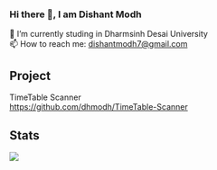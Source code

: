 ### Hi there 👋, I am Dishant Modh

🔭 I’m currently studing in Dharmsinh Desai University \
📫 How to reach me: dishantmodh7@gmail.com

## Project
TimeTable Scanner \
https://github.com/dhmodh/TimeTable-Scanner

## Stats

<!--<p><img align="center" src="https://github-readme-stats.vercel.app/api/top-langs?username=dhmodh&show_icons=true&locate=en&layout=compact" />-->
  
 <p align-="center"> <img src="https://github-readme-stats.vercel.app/api?username=dhmodh&show_icons=true&theme=merko" />

<!--
**dhmodh/dhmodh** is a ✨ _special_ ✨ repository because its `README.md` (this file) appears on your GitHub profile.

Here are some ideas to get you started:

- 
- 🌱 I’m currently learning ...
- 👯 I’m looking to collaborate on ...
- 🤔 I’m looking for help with ...
- 💬 Ask me about ...
- 📫 How to reach me: dishantmodh7@gmail.com
- 😄 Pronouns: ...
- ⚡ Fun fact: ...
-->
